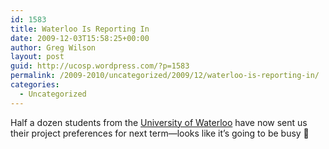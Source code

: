 ```yaml
---
id: 1583
title: Waterloo Is Reporting In
date: 2009-12-03T15:58:25+00:00
author: Greg Wilson
layout: post
guid: http://ucosp.wordpress.com/?p=1583
permalink: /2009-2010/uncategorized/2009/12/waterloo-is-reporting-in/
categories:
  - Uncategorized
---
```

Half a dozen students from the [University of Waterloo](http://www.uwaterloo.ca) have now sent us their project preferences for next term&#8212;looks like it&#8217;s going to be busy 🙂